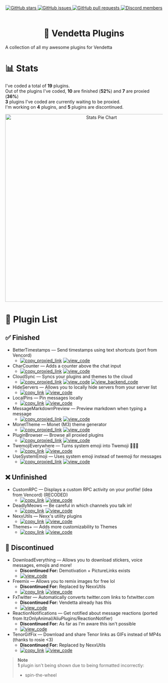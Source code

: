 <!--
	* This file was autogenerated
	* If you want to change anything, do so in the readmes.mjs file
	* https://github.com/Gabe616/VendettaPlugins/edit/main/readmes.mjs
-->

<div align="center">
	<a href="https://github.com/Gabe616/VendettaPlugins/stargazers">
		<img alt="GitHub stars" src="https://img.shields.io/github/stars/Gabe616/VendettaPlugins?style=for-the-badge&color=b4befe&labelColor=1e1e2e&logo=starship&logoColor=fff">
	</a>
	<a href="https://github.com/Gabe616/VendettaPlugins/issues">
		<img alt="GitHub issues" src="https://img.shields.io/github/issues/Gabe616/VendettaPlugins?style=for-the-badge&color=74c7ec&labelColor=1e1e2e&logo=gitbook&logoColor=fff">
	</a>
	<a href="https://github.com/Gabe616/VendettaPlugins/pulls">
		<img alt="GitHub pull requests" src="https://img.shields.io/github/issues-pr/Gabe616/VendettaPlugins?style=for-the-badge&color=a6e3a1&labelColor=1e1e2e&logo=saucelabs&logoColor=fff">
	</a>
	<a href="https://discord.gg/n9QQ4XhhJP">
		<img alt="Discord members" src="https://img.shields.io/discord/1015931589865246730?style=for-the-badge&color=eba0ac&labelColor=1e1e2e&logo=discord&logoColor=fff">
	</a>
</div>
<br/>
<div align="center">
	<h1>🌙 Vendetta Plugins</h1>
</div>

A collection of all my awesome plugins for Vendetta

# 📊 Stats

I've coded a total of **19** plugins.  
Out of the plugins I've coded, **10** are finished (**52%**) and **7** are proxied (**36%**)  
**3** plugins I've coded are currently waiting to be proxied.  
I'm working on **4** plugins, and **5** plugins are discontinued.

<div align="center">
	<img alt="Stats Pie Chart" src="https://quickchart.io/chart?c=%7B%22type%22%3A%22doughnut%22%2C%22data%22%3A%7B%22labels%22%3A%5B%22Proxied%22%2C%22Finished%22%2C%22Unfinished%22%2C%22Discontinued%22%5D%2C%22datasets%22%3A%5B%7B%22data%22%3A%5B7%2C3%2C4%2C5%5D%2C%22backgroundColor%22%3A%5B%22%2389dceb%22%2C%22%23a6e3a1%22%2C%22%239399b2%22%2C%22%23f38ba8%22%5D%2C%22datalabels%22%3A%7B%22labels%22%3A%7B%22index%22%3A%7B%22color%22%3A%22%23FFF%22%2C%22font%22%3A%7B%22size%22%3A18%7D%2C%22align%22%3A%22end%22%2C%22anchor%22%3A%22end%22%2C%22formatter%22%3A(_%2C%20ctx)%20%3D%3E%20ctx.chart.data.labels%5Bctx.dataIndex%5D%7D%2C%22name%22%3A%7B%22color%22%3A%22%23222%22%2C%22backgroundColor%22%3A%22%23FFF%22%2C%22borderRadius%22%3A4%2C%22offset%22%3A0%2C%22padding%22%3A2%2C%22font%22%3A%7B%22size%22%3A16%7D%2C%22align%22%3A%22top%22%2C%22formatter%22%3A(val)%20%3D%3E%20%60%24%7BMath.floor((val%20%2F%2019)%20*%20100)%7D%25%60%7D%2C%22value%22%3A%7B%22color%22%3A%22%23FFF%22%2C%22font%22%3A%7B%22size%22%3A16%7D%2C%22padding%22%3A0%2C%22align%22%3A%22bottom%22%7D%7D%7D%7D%5D%7D%2C%22options%22%3A%7B%22legend%22%3A%7B%22display%22%3Afalse%7D%2C%22layout%22%3A%7B%22padding%22%3A%7B%22top%22%3A30%2C%22bottom%22%3A30%7D%7D%2C%22plugins%22%3A%7B%22datalabels%22%3A%7B%22display%22%3Atrue%7D%2C%22doughnutlabel%22%3A%7B%22color%22%3A%22%23FFF%22%2C%22labels%22%3A%5B%7B%22text%22%3A19%2C%22font%22%3A%7B%22size%22%3A20%2C%22weight%22%3A%22bold%22%7D%7D%2C%7B%22text%22%3A%22plugins%22%7D%5D%7D%7D%7D%7D" width=600 />
</div>

# 📃 Plugin List

## ✅ Finished

- BetterTimestamps — Send timestamps using text shortcuts (port from Vencord)
	- [<img alt="copy_proxied_link" src="https://img.shields.io/badge/copy_proxied_link-1e1e2e?style=for-the-badge" />](https://vd-plugins.github.io/proxy/gabe616.github.io/VendettaPlugins/better-timestamps) [<img alt="view_code" src="https://img.shields.io/badge/view_code-1e1e2e?style=for-the-badge" />](https://github.com/Gabe616/VendettaPlugins/tree/main/plugins/better-timestamps)
- CharCounter — Adds a counter above the chat input
	- [<img alt="copy_proxied_link" src="https://img.shields.io/badge/copy_proxied_link-1e1e2e?style=for-the-badge" />](https://vd-plugins.github.io/proxy/gabe616.github.io/VendettaPlugins/char-counter) [<img alt="view_code" src="https://img.shields.io/badge/view_code-1e1e2e?style=for-the-badge" />](https://github.com/Gabe616/VendettaPlugins/tree/main/plugins/char-counter)
- CloudSync — Syncs your plugins and themes to the cloud
	- [<img alt="copy_proxied_link" src="https://img.shields.io/badge/copy_proxied_link-1e1e2e?style=for-the-badge" />](https://vd-plugins.github.io/proxy/gabe616.github.io/VendettaPlugins/cloud-sync) [<img alt="view_code" src="https://img.shields.io/badge/view_code-1e1e2e?style=for-the-badge" />](https://github.com/Gabe616/VendettaPlugins/tree/main/plugins/cloud-sync) [<img alt="view_backend_code" src="https://img.shields.io/badge/view_backend_code-1e1e2e?style=for-the-badge" />](https://github.com/Gabe616/VendettaCloudSync)
- HideServers — Allows you to locally hide servers from your server list
	- [<img alt="copy_link" src="https://img.shields.io/badge/copy_link-1e1e2e?style=for-the-badge" />](https://vendetta.nexpid.xyz/hide-servers) [<img alt="view_code" src="https://img.shields.io/badge/view_code-1e1e2e?style=for-the-badge" />](https://github.com/Gabe616/VendettaPlugins/tree/main/plugins/hide-servers)
- LocalPins — Pin messages locally
	- [<img alt="copy_link" src="https://img.shields.io/badge/copy_link-1e1e2e?style=for-the-badge" />](https://vendetta.nexpid.xyz/local-pins) [<img alt="view_code" src="https://img.shields.io/badge/view_code-1e1e2e?style=for-the-badge" />](https://github.com/Gabe616/VendettaPlugins/tree/main/plugins/local-pins)
- MessageMarkdownPreview — Preview markdown when typing a message
	- [<img alt="copy_proxied_link" src="https://img.shields.io/badge/copy_proxied_link-1e1e2e?style=for-the-badge" />](https://vd-plugins.github.io/proxy/gabe616.github.io/VendettaPlugins/message-markdown-preview) [<img alt="view_code" src="https://img.shields.io/badge/view_code-1e1e2e?style=for-the-badge" />](https://github.com/Gabe616/VendettaPlugins/tree/main/plugins/message-markdown-preview)
- MonetTheme — Monet (M3) theme generator
	- [<img alt="copy_proxied_link" src="https://img.shields.io/badge/copy_proxied_link-1e1e2e?style=for-the-badge" />](https://vd-plugins.github.io/proxy/gabe616.github.io/VendettaPlugins/monet-theme) [<img alt="view_code" src="https://img.shields.io/badge/view_code-1e1e2e?style=for-the-badge" />](https://github.com/Gabe616/VendettaPlugins/tree/main/plugins/monet-theme)
- PluginBrowser — Browse all proxied plugins
	- [<img alt="copy_proxied_link" src="https://img.shields.io/badge/copy_proxied_link-1e1e2e?style=for-the-badge" />](https://vd-plugins.github.io/proxy/gabe616.github.io/VendettaPlugins/plugin-browser) [<img alt="view_code" src="https://img.shields.io/badge/view_code-1e1e2e?style=for-the-badge" />](https://github.com/Gabe616/VendettaPlugins/tree/main/plugins/plugin-browser)
- TwemojiEverywhere — Turns system emoji into Twemoji 👋😀🎉
	- [<img alt="copy_link" src="https://img.shields.io/badge/copy_link-1e1e2e?style=for-the-badge" />](https://vendetta.nexpid.xyz/twemoji-everywhere) [<img alt="view_code" src="https://img.shields.io/badge/view_code-1e1e2e?style=for-the-badge" />](https://github.com/Gabe616/VendettaPlugins/tree/main/plugins/twemoji-everywhere)
- UseSystemEmoji — Uses system emoji instead of twemoji for messages
	- [<img alt="copy_proxied_link" src="https://img.shields.io/badge/copy_proxied_link-1e1e2e?style=for-the-badge" />](https://vd-plugins.github.io/proxy/gabe616.github.io/VendettaPlugins/use-system-emoji) [<img alt="view_code" src="https://img.shields.io/badge/view_code-1e1e2e?style=for-the-badge" />](https://github.com/Gabe616/VendettaPlugins/tree/main/plugins/use-system-emoji)

## ❌ Unfinished

- CustomRPC — Displays a custom RPC activity on your profile! (idea from Vencord) (RECODED)
	- [<img alt="copy_link" src="https://img.shields.io/badge/copy_link-1e1e2e?style=for-the-badge" />](https://vendetta.nexpid.xyz/customrpc) [<img alt="view_code" src="https://img.shields.io/badge/view_code-1e1e2e?style=for-the-badge" />](https://github.com/Gabe616/VendettaPlugins/tree/main/plugins/customrpc)
- DeadlyMeows — Be careful in which channels you talk in!
	- [<img alt="copy_link" src="https://img.shields.io/badge/copy_link-1e1e2e?style=for-the-badge" />](https://vendetta.nexpid.xyz/deadly-meows) [<img alt="view_code" src="https://img.shields.io/badge/view_code-1e1e2e?style=for-the-badge" />](https://github.com/Gabe616/VendettaPlugins/tree/main/plugins/deadly-meows)
- NexxUtils — Nexx's utility plugins
	- [<img alt="copy_link" src="https://img.shields.io/badge/copy_link-1e1e2e?style=for-the-badge" />](https://vendetta.nexpid.xyz/nexxutils) [<img alt="view_code" src="https://img.shields.io/badge/view_code-1e1e2e?style=for-the-badge" />](https://github.com/Gabe616/VendettaPlugins/tree/main/plugins/nexxutils)
- Themes+ — Adds more customizability to Themes
	- [<img alt="copy_link" src="https://img.shields.io/badge/copy_link-1e1e2e?style=for-the-badge" />](https://vendetta.nexpid.xyz/themes-plus) [<img alt="view_code" src="https://img.shields.io/badge/view_code-1e1e2e?style=for-the-badge" />](https://github.com/Gabe616/VendettaPlugins/tree/main/plugins/themes-plus)

## 🎫 Discontinued

- DownloadEverything — Allows you to download stickers, voice messages, emojis and more!
	- **Discontinued For:** Demotivation + PictureLinks exists
	- [<img alt="view_code" src="https://img.shields.io/badge/view_code-1e1e2e?style=for-the-badge" />](https://github.com/Gabe616/VendettaPlugins/tree/main/plugins/download-everything)
- Freemix — Allows you to remix images for free lol
	- **Discontinued For:** Replaced by NexxUtils
	- [<img alt="copy_link" src="https://img.shields.io/badge/copy_link-1e1e2e?style=for-the-badge" />](https://vendetta.nexpid.xyz/freemix) [<img alt="view_code" src="https://img.shields.io/badge/view_code-1e1e2e?style=for-the-badge" />](https://github.com/Gabe616/VendettaPlugins/tree/main/plugins/freemix)
- FxTwitter — Automatically converts twitter.com links to fxtwitter.com
	- **Discontinued For:** Vendetta already has this
	- [<img alt="view_code" src="https://img.shields.io/badge/view_code-1e1e2e?style=for-the-badge" />](https://github.com/Gabe616/VendettaPlugins/tree/main/plugins/fxtwitter)
- ReactionNotifications — Get notified about message reactions (ported from ItzOnlyAnimal/AliuPlugins/ReactionNotifier)
	- **Discontinued For:** As far as I'm aware this isn't possible
	- [<img alt="view_code" src="https://img.shields.io/badge/view_code-1e1e2e?style=for-the-badge" />](https://github.com/Gabe616/VendettaPlugins/tree/main/plugins/reaction-notifications)
- TenorGifFix — Download and share Tenor links as GIFs instead of MP4s (thanks to rosie <3)
	- **Discontinued For:** Replaced by NexxUtils
	- [<img alt="copy_link" src="https://img.shields.io/badge/copy_link-1e1e2e?style=for-the-badge" />](https://vendetta.nexpid.xyz/tenor-gif-fix) [<img alt="view_code" src="https://img.shields.io/badge/view_code-1e1e2e?style=for-the-badge" />](https://github.com/Gabe616/VendettaPlugins/tree/main/plugins/tenor-gif-fix)

> **Note**  
> **1** plugin isn't being shown due to being formatted incorrectly:  
> - spin-the-wheel  